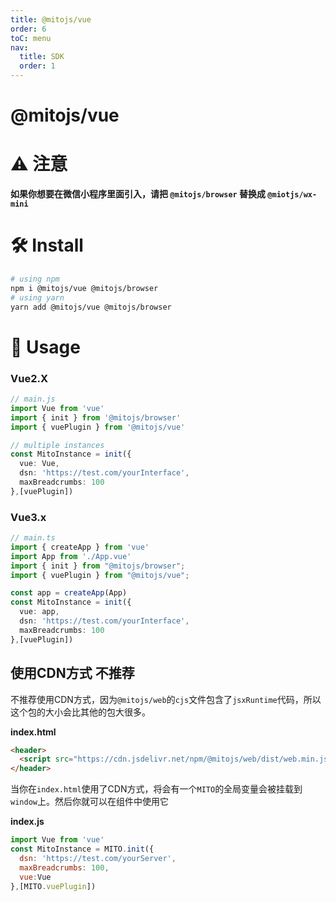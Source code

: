 ```yaml
---
title: @mitojs/vue
order: 6
toC: menu
nav:
  title: SDK
  order: 1
---
```


# @mitojs/vue

# ⚠️ 注意

**如果你想要在微信小程序里面引入，请把 `@mitojs/browser` 替换成 `@miotjs/wx-mini`**

# 🛠️ Install

```bash
# using npm
npm i @mitojs/vue @mitojs/browser
# using yarn
yarn add @mitojs/vue @mitojs/browser
```



# 🥳 Usage

### Vue2.X

```typescript
// main.js
import Vue from 'vue'
import { init } from '@mitojs/browser'
import { vuePlugin } from '@mitojs/vue'

// multiple instances
const MitoInstance = init({
  vue: Vue,
  dsn: 'https://test.com/yourInterface',
  maxBreadcrumbs: 100
},[vuePlugin])

```

### Vue3.x
```typescript
// main.ts
import { createApp } from 'vue'
import App from './App.vue'
import { init } from "@mitojs/browser";
import { vuePlugin } from "@mitojs/vue";

const app = createApp(App)
const MitoInstance = init({
  vue: app,
  dsn: 'https://test.com/yourInterface',
  maxBreadcrumbs: 100
},[vuePlugin])
```

## 使用CDN方式 <Badge>不推荐</Badge>

不推荐使用CDN方式，因为`@mitojs/web`的`cjs`文件包含了`jsxRuntime`代码，所以这个包的大小会比其他的包大很多。

**index.html**

```html
<header>
  <script src="https://cdn.jsdelivr.net/npm/@mitojs/web/dist/web.min.js"></script>
</header>
```

当你在`index.html`使用了CDN方式，将会有一个`MITO`的全局变量会被挂载到`window`上。然后你就可以在组件中使用它

**index.js**

```jsx | pure
import Vue from 'vue'
const MitoInstance = MITO.init({
  dsn: 'https://test.com/yourServer',
  maxBreadcrumbs: 100,
  vue:Vue
},[MITO.vuePlugin])
```



